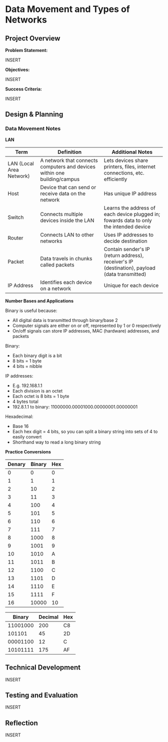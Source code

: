# Data Movement and Types of Networks

## Project Overview

**Problem Statement:**

INSERT

**Objectives:**

INSERT

**Success Criteria:**

INSERT

## Design & Planning

### Data Movement Notes

**LAN**

| Term | Definition | Additional Notes |
| ------ | ------ | ------ |
| LAN (Local Area Network) | A network that connects computers and devices within one building/campus | Lets devices share printers, files, internet connections, etc. efficiently |
| Host | Device that can send or receive data on the network | Has unique IP address |
| Switch | Connects multiple devices inside the LAN | Learns the address of each device plugged in; fowards data to only the intended device |
| Router | Connects LAN to other networks | Uses IP addresses to decide destination |
| Packet | Data travels in chunks called packets | Contain sender's IP (return address), receiver's IP (destination), payload (data transmitted) |
| IP Address | Identifies each device on a network | Unique for each device |

**Number Bases and Applications**

Binary is useful because:

- All digital data is transmitted through binary/base 2
- Computer signals are either on or off, represented by 1 or 0 respectively
- On/off signals can store IP addresses, MAC (hardware) addresses, and packets

Binary:

- Each binary digit is a bit
- 8 bits = 1 byte
- 4 bits = nibble

IP addresses:

- E.g. 192.168.1.1
- Each division is an octet
- Each octet is 8 bits = 1 byte
- 4 bytes total
- 192.8.1.1 to binary: 11000000.00001000.00000001.00000001

Hexadecimal:

- Base 16
- Each hex digit = 4 bits, so you can split a binary string into sets of 4 to easily convert
- Shorthand way to read a long binary string

**Practice Conversions**

| Denary | Binary | Hex |
| ---- | ---- | ---- |
| 0 | 0 | 0 |
| 1 | 1 | 1 |
| 2 | 10 | 2 |
| 3 | 11 | 3 |
| 4 | 100 | 4 |
| 5 | 101 | 5 |
| 6 | 110 | 6 |
| 7 | 111 | 7 |
| 8 | 1000 | 8 |
| 9 | 1001 | 9 |
| 10 | 1010 | A |
| 11 | 1011 | B |
| 12 | 1100 | C |
| 13 | 1101 | D |
| 14 | 1110 | E |
| 15 | 1111 | F |
| 16 | 10000 | 10 |

| Binary | Decimal | Hex |
| ----- | ----- | ----- |
| 11001000 | 200 | C8 |
| 101101 | 45 | 2D |
| 00001100 | 12 | C |
| 10101111 | 175 | AF |

## Technical Development

INSERT

## Testing and Evaluation

INSERT

## Reflection

INSERT